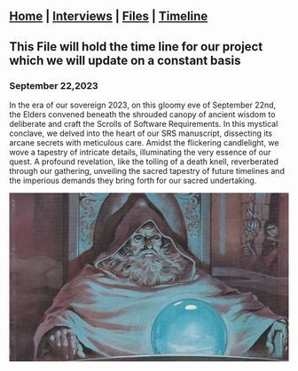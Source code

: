 ## [Home](/) | [Interviews](/tabs/interviews) | [Files](/tabs/files) | [Timeline](/tabs/timeline)

## This File will hold the time line for our project which we will update on a constant basis

### September 22,2023
In the era of our sovereign 2023, on this gloomy eve of September 22nd, the Elders convened beneath the shrouded canopy of ancient wisdom to deliberate and craft the Scrolls of Software Requirements. In this mystical conclave, we delved into the heart of our SRS manuscript, dissecting its arcane secrets with meticulous care. Amidst the flickering candlelight, we wove a tapestry of intricate details, illuminating the very essence of our quest. A profound revelation, like the tolling of a death knell, reverberated through our gathering, unveiling the sacred tapestry of future timelines and the imperious demands they bring forth for our sacred undertaking.

![ALT TEXT](orb.jpg)

